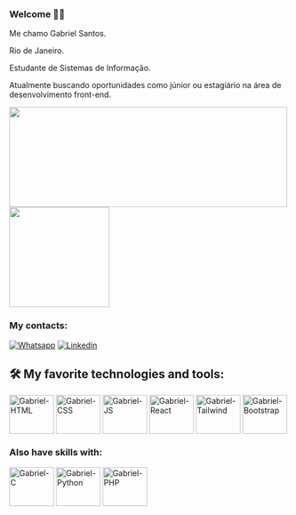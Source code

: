 ### Welcome 👏🏾

Me chamo Gabriel Santos.

Rio de Janeiro.

Estudante de Sistemas de Informação.

Atualmente buscando oportunidades como júnior ou estagiário na área de desenvolvimento front-end.

<div>
 <img height="180em" width="500em" src="https://github-readme-stats.vercel.app/api?username=gabriels999&show_icons=true&theme=tokyonight"/>
 <img height="180em" src="https://github-readme-stats.vercel.app/api/top-langs/?username=gabriels999&layout=compact&theme=tokyonight"/>
</div>

### My contacts:
[![Whatsapp](https://img.shields.io/badge/WhatsApp-25D366?style=for-the-badge&logo=whatsapp&logoColor=white)](https://wa.me/5521981083345)
[![Linkedin](https://img.shields.io/badge/LinkedIn-0077B5?style=for-the-badge&logo=linkedin&logoColor=white)](https://www.linkedin.com/in/gabriel-santos-87aa58227/)

## 🛠️ My favorite technologies and tools:
<div>
<img align="center" alt="Gabriel-HTML" height="70" width="80" src="https://cdn.jsdelivr.net/gh/devicons/devicon/icons/html5/html5-original-wordmark.svg" />
<img align="center" alt="Gabriel-CSS" height="70" width="80" src="https://cdn.jsdelivr.net/gh/devicons/devicon/icons/css3/css3-original-wordmark.svg" />
<img align="center" alt="Gabriel-JS" height="70" width="80" src="https://cdn.jsdelivr.net/gh/devicons/devicon/icons/javascript/javascript-original.svg" />
<img align="center" alt="Gabriel-React" height="70" width="80" src="https://cdn.jsdelivr.net/gh/devicons/devicon/icons/react/react-original-wordmark.svg" />
<img align="center" alt="Gabriel-Tailwind" height="70" width="80" src="https://cdn.jsdelivr.net/gh/devicons/devicon/icons/tailwindcss/tailwindcss-plain.svg" />
<img align="center" alt="Gabriel-Bootstrap" height="70" width="80" src="https://cdn.jsdelivr.net/gh/devicons/devicon/icons/bootstrap/bootstrap-plain-wordmark.svg" />
</div>

### Also have skills with:
<div>
<img align="center" alt="Gabriel-C" height="70" width="80" src="https://cdn.jsdelivr.net/gh/devicons/devicon/icons/c/c-original.svg" />
<img align="center" alt="Gabriel-Python" height="70" width="80" src="https://cdn.jsdelivr.net/gh/devicons/devicon/icons/python/python-original-wordmark.svg" />
<img align="center" alt="Gabriel-PHP" height="70" width="80" src="https://cdn.jsdelivr.net/gh/devicons/devicon/icons/php/php-original.svg" />
</div>
